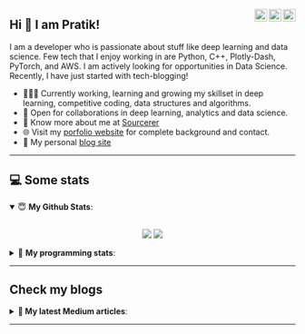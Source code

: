 <a href="https://twitter.com/Pratikpkb" target="_blank" rel="nofollow"><img align="right" alt="Pratik's Twitter" width="22px" src="https://cdn.jsdelivr.net/npm/simple-icons@v3/icons/twitter.svg" /></a><a href="https://www.linkedin.com/in/pratik-kumar04" target="_blank" rel="nofollow"><img align="right" alt="Pratik's Linkdein" width="22px" src="https://cdn.jsdelivr.net/npm/simple-icons@v3/icons/linkedin.svg" /></a><a href="https://www.instagram.com/pratikkumar04" target="_blank" rel="nofollow"><img align="right" alt="Pratik's Insta" width="22px" src="https://cdn.jsdelivr.net/npm/simple-icons@v3/icons/instagram.svg" /></a>

## Hi 👋 I am Pratik! 
I am a developer who is passionate about stuff like deep learning and data science. Few tech that I enjoy working in are Python, C++, Plotly-Dash, PyTorch, and  AWS. I am actively looking for opportunities in Data Science. Recently, I have just started with tech-blogging!

- 👨🏽‍💻 Currently working, learning and growing my skillset in deep learning, competitive coding, data structures and algorithms.
- 🤝 Open for collaborations in deep learning, analytics and data science.
- 👨 Know more about me at [Sourcerer](https://sourcerer.io/pr2tik1) 
- 🌐 Visit my [porfolio website](https://pr2tik1.github.io/) for complete background and contact.
- 👋 My personal [blog site](https://pr2tik1.github.io/blog/)

---

## 💻 Some stats

<details open>
 <summary> 😇 <b>My Github Stats</b>: </summary>
<br>
<p align = "center">
  <img src = "https://github-readme-stats.vercel.app/api?username=pr2tik1&show_icons=true&theme=tokyonight&line_height=27">
  <img src = "https://github-readme-stats.vercel.app/api/top-langs/?username=pr2tik1&hide=css,java,html&theme=tokyonight">
</p>

</details>

<details> 
 <summary>🤖 <b>My programming stats</b>: </summary>
<br>

<!--START_SECTION:waka-->
**I'm an Early 🐤** 

```text
🌞 Morning    131 commits    █████░░░░░░░░░░░░░░░░░░░░   19.58% 
🌆 Daytime    229 commits    ████████░░░░░░░░░░░░░░░░░   34.23% 
🌃 Evening    237 commits    ████████░░░░░░░░░░░░░░░░░   35.43% 
🌙 Night      72 commits     ██░░░░░░░░░░░░░░░░░░░░░░░   10.76%

```
📅 **I'm Most Productive on Thursday** 

```text
Monday       61 commits     ██░░░░░░░░░░░░░░░░░░░░░░░   9.12% 
Tuesday      97 commits     ███░░░░░░░░░░░░░░░░░░░░░░   14.5% 
Wednesday    76 commits     ██░░░░░░░░░░░░░░░░░░░░░░░   11.36% 
Thursday     124 commits    ████░░░░░░░░░░░░░░░░░░░░░   18.54% 
Friday       81 commits     ███░░░░░░░░░░░░░░░░░░░░░░   12.11% 
Saturday     111 commits    ████░░░░░░░░░░░░░░░░░░░░░   16.59% 
Sunday       119 commits    ████░░░░░░░░░░░░░░░░░░░░░   17.79%

```


📊 **This Week I Spent My Time On** 

```text
💬 Programming Languages: 
C                        1 hr 6 mins         █████████████████████████   100.0%

```

**I Mostly Code in Jupyter Notebook** 

```text
Jupyter Notebook         11 repos            ████████████████░░░░░░░░░   64.71% 
C++                      2 repos             ███░░░░░░░░░░░░░░░░░░░░░░   11.76% 
CSS                      1 repo              █░░░░░░░░░░░░░░░░░░░░░░░░   5.88% 
JavaScript               1 repo              █░░░░░░░░░░░░░░░░░░░░░░░░   5.88% 
C                        1 repo              █░░░░░░░░░░░░░░░░░░░░░░░░   5.88%

```



<!--END_SECTION:waka-->

</details>

---

## Check my blogs

<details> 
 <summary><b>📑 My latest Medium articles</b>:</summary>
    <a target="_blank" href="https://github-readme-medium-recent-article.vercel.app/medium/@pr2tik1/0"><img src="https://github-readme-medium-recent-article.vercel.app/medium/@pr2tik1/0" alt="Recent Article 0"></a>
    <a target="_blank" href="https://github-readme-medium-recent-article.vercel.app/medium/@pr2tik1/1"><img src="https://github-readme-medium-recent-article.vercel.app/medium/@pr2tik1/1" alt="Recent Article 1"></a>
    <a target="_blank" href="https://github-readme-medium-recent-article.vercel.app/medium/@pr2tik1/2"><img src="https://github-readme-medium-recent-article.vercel.app/medium/@pr2tik1/2" alt="Recent Article 2"></a>

</details>

---
